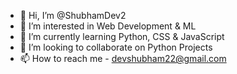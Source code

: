 - 👋 Hi, I’m @ShubhamDev2
- 👀 I’m interested in Web Development & ML
- 🌱 I’m currently learning Python, CSS & JavaScript
- 💞️ I’m looking to collaborate on Python Projects
- 📫 How to reach me - devshubham22@gmail.com

<!---
ShubhamDev2/ShubhamDev2 is a ✨ special ✨ repository because its `README.md` (this file) appears on your GitHub profile.
You can click the Preview link to take a look at your changes.
--->
